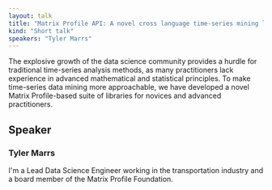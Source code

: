 ```yaml
---
layout: talk
title: "Matrix Profile API: A novel cross language time-series mining library"
kind: "Short talk"
speakers: "Tyler Marrs"
---
```


The explosive growth of the data science community provides a hurdle for traditional time-series analysis methods, as many practitioners lack experience in advanced mathematical and statistical principles. To make time-series data mining more approachable, we have developed a novel Matrix Profile-based suite of libraries for novices and advanced practitioners.

## Speaker

### Tyler Marrs

I'm a Lead Data Science Engineer working in the transportation industry and a board member of the Matrix Profile Foundation.
